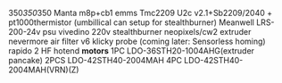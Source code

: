 350*350*350
Manta m8p+cb1 emms
Tmc2209
U2c v2.1+Sb2209/2040 + pt1000thermistor
(umbillical can setup for stealthburner)
Meanwell LRS-200-24v psu
vivedino 220v 
stealthburner neopixels/cw2 extruder
nevermore air filter v6
klicky probe
(coming later: Sensorless homing)
rapido 2 HF hotend
****motors****
1PC LDO-36STH20-1004AHG(extruder pancake)
2PCS LDO-42STH40-2004MAH
4PC LDO-42STH40-2004MAH(VRN)(Z)
